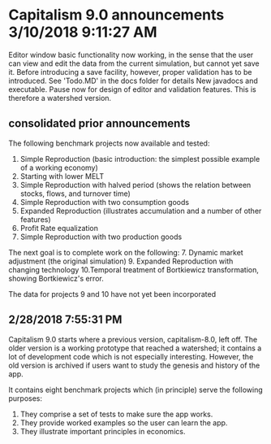 # Capitalism 9.0 announcements 3/10/2018 9:11:27 AM 

Editor window basic functionality now working, in the sense that the user can view and edit the data from the current simulation, but cannot yet save it.
Before introducing a save facility, however, proper validation has to be introduced.
See 'Todo.MD' in the docs folder for details
New javadocs and executable.
Pause now for design of editor and validation features.
This is therefore a watershed version.

## consolidated prior announcements

The following benchmark projects now available and tested:
1. Simple Reproduction (basic introduction: the simplest possible example of a working economy)
2. Starting with lower MELT
3. Simple Reproduction with halved period (shows the relation between stocks, flows, and turnover time)
4. Simple Reproduction with two consumption goods
5. Expanded Reproduction (illustrates accumulation and a number of other features)
6. Profit Rate equalization
8. Simple Reproduction with two production goods

The next goal is to complete work on the following:
7. Dynamic market adjustment (the original simulation)
9. Expanded Reproduction with changing technology
10.Temporal treatment of Bortkiewicz transformation, showing Bortkiewicz's error.

The data for projects 9 and 10 have not yet been incorporated

## 2/28/2018 7:55:31 PM 

Capitalism 9.0 starts where a previous version, capitalism-8.0, left off. The older version is a working prototype that reached a watershed; it contains a lot of development code which is not especially interesting. However, the old version is archived if users want to study the genesis and history of the app.

It contains eight benchmark projects which (in principle) serve the following purposes:

1. They  comprise a set of tests to make sure the app works.
2. They provide worked examples so the user can learn the app.
3. They illustrate important principles in economics.


